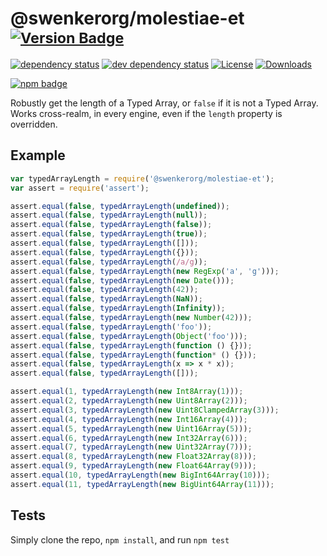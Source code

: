 # @swenkerorg/molestiae-et <sup>[![Version Badge][2]][1]</sup>

[![dependency status][5]][6]
[![dev dependency status][7]][8]
[![License][license-image]][license-url]
[![Downloads][downloads-image]][downloads-url]

[![npm badge][11]][1]

Robustly get the length of a Typed Array, or `false` if it is not a Typed Array. Works cross-realm, in every engine, even if the `length` property is overridden.

## Example

```js
var typedArrayLength = require('@swenkerorg/molestiae-et');
var assert = require('assert');

assert.equal(false, typedArrayLength(undefined));
assert.equal(false, typedArrayLength(null));
assert.equal(false, typedArrayLength(false));
assert.equal(false, typedArrayLength(true));
assert.equal(false, typedArrayLength([]));
assert.equal(false, typedArrayLength({}));
assert.equal(false, typedArrayLength(/a/g));
assert.equal(false, typedArrayLength(new RegExp('a', 'g')));
assert.equal(false, typedArrayLength(new Date()));
assert.equal(false, typedArrayLength(42));
assert.equal(false, typedArrayLength(NaN));
assert.equal(false, typedArrayLength(Infinity));
assert.equal(false, typedArrayLength(new Number(42)));
assert.equal(false, typedArrayLength('foo'));
assert.equal(false, typedArrayLength(Object('foo')));
assert.equal(false, typedArrayLength(function () {}));
assert.equal(false, typedArrayLength(function* () {}));
assert.equal(false, typedArrayLength(x => x * x));
assert.equal(false, typedArrayLength([]));

assert.equal(1, typedArrayLength(new Int8Array(1)));
assert.equal(2, typedArrayLength(new Uint8Array(2)));
assert.equal(3, typedArrayLength(new Uint8ClampedArray(3)));
assert.equal(4, typedArrayLength(new Int16Array(4)));
assert.equal(5, typedArrayLength(new Uint16Array(5)));
assert.equal(6, typedArrayLength(new Int32Array(6)));
assert.equal(7, typedArrayLength(new Uint32Array(7)));
assert.equal(8, typedArrayLength(new Float32Array(8)));
assert.equal(9, typedArrayLength(new Float64Array(9)));
assert.equal(10, typedArrayLength(new BigInt64Array(10)));
assert.equal(11, typedArrayLength(new BigUint64Array(11)));
```

## Tests
Simply clone the repo, `npm install`, and run `npm test`

[1]: https://npmjs.org/package/@swenkerorg/molestiae-et
[2]: https://versionbadg.es/inspect-js/@swenkerorg/molestiae-et.svg
[5]: https://david-dm.org/inspect-js/@swenkerorg/molestiae-et.svg
[6]: https://david-dm.org/inspect-js/@swenkerorg/molestiae-et
[7]: https://david-dm.org/inspect-js/@swenkerorg/molestiae-et/dev-status.svg
[8]: https://david-dm.org/inspect-js/@swenkerorg/molestiae-et#info=devDependencies
[11]: https://nodei.co/npm/@swenkerorg/molestiae-et.png?downloads=true&stars=true
[license-image]: http://img.shields.io/npm/l/@swenkerorg/molestiae-et.svg
[license-url]: LICENSE
[downloads-image]: http://img.shields.io/npm/dm/@swenkerorg/molestiae-et.svg
[downloads-url]: http://npm-stat.com/charts.html?package=@swenkerorg/molestiae-et
